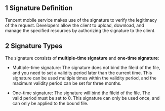 ## 1 Signature Definition

Tencent mobile service makes use of the signature to verify the legitimacy of the request. Developers allow the client to upload, download, and manage the specified resources by authorizing the signature to the client.

## 2 Signature Types

The signature consists of **multiple-time signature** and **one-time signature**:

- Multiple-time signature: The signature does not bind the fileid of the file, and you need to set a validity period later than the current time. This signature can be used multiple times within the validity period, and the maximum validity period can be set for three months.


- One-time signature: The signature will bind the fileid of the file. The valid period must be set to 0. This signature can only be used once, and can only be applied to the bound file.


